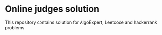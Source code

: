  # Online judges solution
This repository contains solution for AlgoExpert, Leetcode and hackerrank problems
